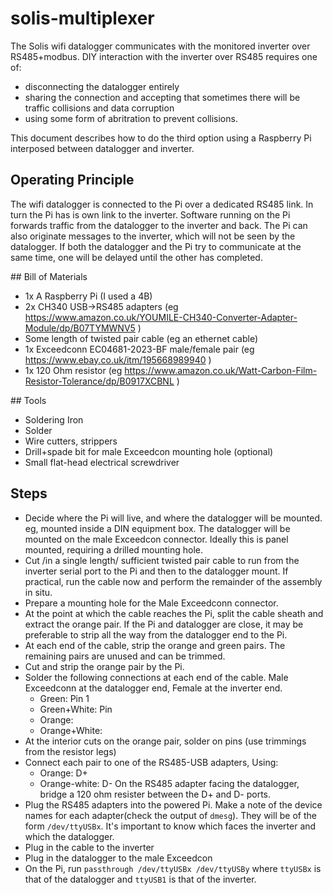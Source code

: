# solis-multiplexer

The Solis wifi datalogger communicates with the monitored inverter over RS485+modbus. 
DIY interaction with the inverter over RS485 requires one of:
 * disconnecting the datalogger entirely
 * sharing the connection and accepting that sometimes there will be traffic collisions and data corruption
 * using some form of abritration to prevent collisions.

This document describes how to do the third option using a Raspberry Pi interposed between datalogger and inverter.

## Operating Principle

The wifi datalogger is connected to the Pi over a dedicated RS485 link. In turn the Pi has is own link to the inverter.
Software running on the Pi forwards traffic from the datalogger to the inverter and back. 
The Pi can also originate messages to the inverter, which will not be seen by the datalogger.
If both the datalogger and the Pi try to communicate at the same time, one will be delayed until the other has completed.


## Bill of Materials

 * 1x A Raspberry Pi (I used a 4B)
 * 2x CH340 USB->RS485 adapters (eg https://www.amazon.co.uk/YOUMILE-CH340-Converter-Adapter-Module/dp/B07TYMWNV5 )
 * Some length of twisted pair cable (eg an ethernet cable)
 * 1x Exceedconn EC04681-2023-BF male/female pair (eg https://www.ebay.co.uk/itm/195668989940 )
 * 1x 120 Ohm resistor (eg https://www.amazon.co.uk/Watt-Carbon-Film-Resistor-Tolerance/dp/B0917XCBNL )

## Tools

 * Soldering Iron
 * Solder
 * Wire cutters, strippers
 * Drill+spade bit for male Exceedcon mounting hole (optional)
 * Small flat-head electrical screwdriver


## Steps

 * Decide where the Pi will live, and where the datalogger will be mounted. eg, mounted inside a DIN equipment box. The datalogger will be mounted on the male Exceedcon connector. Ideally this is panel mounted, requiring a drilled mounting hole.
 * Cut /in a single length/ sufficient twisted pair cable to run from the inverter serial port to the Pi and then to the datalogger mount. If practical, run the cable now and perform the remainder of the assembly in situ.
 * Prepare a mounting hole for the Male Exceedconn connector.
 * At the point at which the cable reaches the Pi, split the cable sheath and extract the orange pair. If the Pi and datalogger are close, it may be preferable to strip all the way from the datalogger end to the Pi.
 * At each end of the cable, strip the orange and green pairs. The remaining pairs are unused and can be trimmed.
 * Cut and strip the orange pair by the Pi.
 * Solder the following connections at each end of the cable. Male Exceedconn at the datalogger end, Female at the inverter end.
   * Green: Pin 1
   * Green+White: Pin
   * Orange:
   * Orange+White:
 * At the interior cuts on the orange pair, solder on pins (use trimmings from the resistor legs)
 * Connect each pair to one of the RS485-USB adapters, Using:
   * Orange: D+
   * Orange-white: D-
   On the RS485 adapter facing the datalogger, bridge a 120 ohm resister between the D+ and D- ports.
 * Plug the RS485 adapters into the powered Pi. Make a note of the device names for each adapter(check the output of `dmesg`). They will be of the form `/dev/ttyUSBx`. It's important to know which faces the inverter and which the datalogger.
 * Plug in the cable to the inverter
 * Plug in the datalogger to the male Exceedcon 
 * On the Pi, run `passthrough /dev/ttyUSBx /dev/ttyUSBy` where `ttyUSBx` is that of the datalogger and `ttyUSB1` is that of the inverter.
